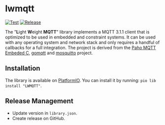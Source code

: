 # lwmqtt

[![Test](https://github.com/256dpi/lwmqtt/actions/workflows/test.yml/badge.svg)](https://github.com/256dpi/lwmqtt/actions/workflows/test.yml)
[![Release](https://img.shields.io/github/release/256dpi/lwmqtt.svg)](https://github.com/256dpi/lwmqtt/releases)

The "**L**ight **W**eight **MQTT**" library implements a MQTT 3.1.1 client that is optimized to be used in embedded and constraint systems. It can be used with any operating system and network stack and only requires a handful of callbacks for a full integration. The project is derived from the [Paho MQTT Embeded C](https://github.com/eclipse/paho.mqtt.embedded-c), [gomqtt](https://github.com/gomqtt) and [mosquitto](https://github.com/eclipse/mosquitto) project.

## Installation

The library is available on [PlatformIO](https://platformio.org/lib/show/617/MQTT). You can install it by running: `pio lib install "LWMQTT"`. 

## Release Management

- Update version in `library.json`.
- Create release on GitHub.

